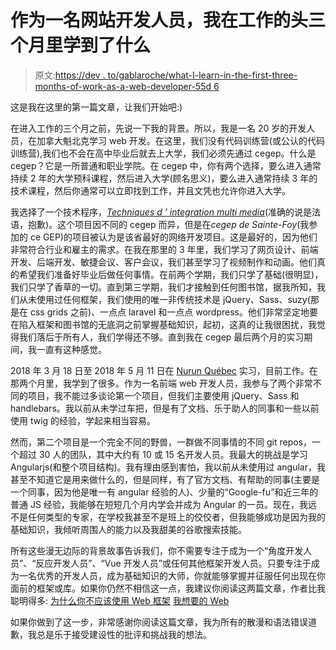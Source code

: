 # 作为一名网站开发人员，我在工作的头三个月里学到了什么

> 原文:[https://dev . to/gablaroche/what-I-learn-in-the-first-three-months-of-work-as-a-web-developer-55d 6](https://dev.to/gablaroche/what-i-learned-in-the-first-three-months-of-working-as-a-web-developer-55d6)

这是我在这里的第一篇文章，让我们开始吧:)

在进入工作的三个月之前，先说一下我的背景。所以，我是一名 20 岁的开发人员，在加拿大魁北克学习 web 开发。在这里，我们没有代码训练营(或公认的代码训练营),我们也不会在高中毕业后就去上大学，我们必须先通过 cegep。什么是 cegep？它是一所普通和职业学院。在 cegep 中，你有两个选择，要么进入通常持续 2 年的大学预科课程，然后进入大学(顾名思义)，要么进入通常持续 3 年的技术课程，然后你通常可以立即找到工作，并且文凭也允许你进入大学。

我选择了一个技术程序，*[Techniques d ' integration multi media](https://www.cegep-ste-foy.qc.ca/programmes/programmes-techniques/techniques-dintegration-multimedia-web-et-apps/)*(准确的说是法语，抱歉)。这个项目因不同的 cegep 而异，但是在*cegep de Sainte-Foy*(我参加的 ce GEP)的项目被认为是该省最好的网络开发项目。这是最好的，因为他们非常符合行业和雇主的需求。在我在那里的 3 年里，我们学习了网页设计、前端开发、后端开发、敏捷会议、客户会议，我们甚至学习了视频制作和动画。他们真的希望我们准备好毕业后做任何事情。在前两个学期，我们只学了基础(很明显)，我们只学了香草的一切。直到第三学期，我们才接触到任何图书馆，据我所知，我们从未使用过任何框架，我们使用的唯一非传统技术是 jQuery、Sass、suzy(那是在 css grids 之前)、一点点 laravel 和一点点 wordpress。他们非常坚定地要在陷入框架和图书馆的无底洞之前掌握基础知识，起初，这真的让我很困扰，我觉得我们落后于所有人，我们学得还不够。直到我在 cegep 最后两个月的实习期间，我一直有这种感觉。

2018 年 3 月 18 日至 2018 年 5 月 11 日在 [Nurun Québec](https://www.nurun.com/en/) 实习，目前工作。在那两个月里，我学到了很多。作为一名前端 web 开发人员，我参与了两个非常不同的项目，我不能过多谈论第一个项目，但我们主要使用 jQuery、Sass 和 handlebars。我以前从未学过车把，但是有了文档、乐于助人的同事和一些以前使用 twig 的经验，学起来相当容易。

然而，第二个项目是一个完全不同的野兽，一群做不同事情的不同 git repos，一个超过 30 人的团队，其中大约有 10 或 15 名开发人员。我最大的挑战是学习 Angularjs(和整个项目结构)。我有理由感到害怕，我以前从未使用过 angular，我甚至不知道它是用来做什么的，但是同样，有了官方文档、有帮助的同事(主要是一个同事，因为他是唯一有 angular 经验的人)、少量的“Google-fu”和近三年的普通 JS 经验，我能够在短短几个月内学会并成为 Angular 的一员。现在，我远不是任何类型的专家，在学校我甚至不是班上的佼佼者，但我能够成功是因为我的基础知识，我倾听周围人的能力以及我甜美的谷歌搜索技能。

所有这些漫无边际的背景故事告诉我们，你不需要专注于成为一个“角度开发人员”、“反应开发人员”、“Vue 开发人员”或任何其他框架开发人员。只要专注于成为一名优秀的开发人员，成为基础知识的大师，你就能够掌握并征服任何出现在你面前的框架或库。如果你仍然不相信这一点，我建议你阅读这两篇文章，作者比我聪明得多:
[为什么你不应该使用 Web 框架](https://dev.to/gypsydave5/why-you-shouldnt-use-a-web-framework-3g24)
[我想要的 Web](https://dev.to/quii/the-web-i-want-43o)

如果你做到了这一步，非常感谢你阅读这篇文章，我为所有的散漫和语法错误道歉，我总是乐于接受建设性的批评和挑战我的想法。